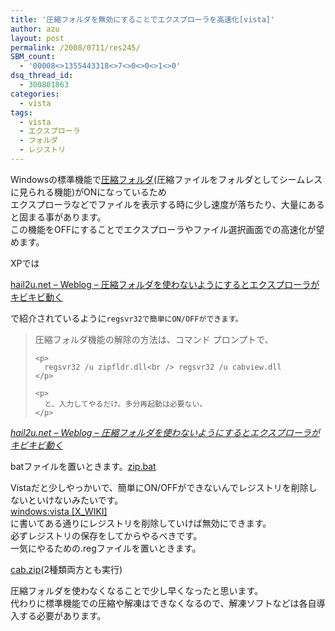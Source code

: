 ```yaml
---
title: '圧縮フォルダを無効にすることでエクスプローラを高速化[vista]'
author: azu
layout: post
permalink: /2008/0711/res245/
SBM_count:
  - '00008<>1355443318<>7<>0<>0<>1<>0'
dsq_thread_id:
  - 300801863
categories:
  - vista
tags:
  - vista
  - エクスプローラ
  - フォルダ
  - レジストリ
---
```

Windowsの標準機能で[圧縮フォルダ][1](圧縮ファイルをフォルダとしてシームレスに見られる機能)がONになっているため  
エクスプローラなどでファイルを表示する時に少し速度が落ちたり、大量にあると固まる事があります。  
この機能をOFFにすることでエクスプローラやファイル選択画面での高速化が望めます。

XPでは

[hail2u.net &#8211; Weblog &#8211; 圧縮フォルダを使わないようにするとエクスプローラがキビキビ動く][2]

で紹介されているように`regsvr32で簡単にON/OFFができます。 `

<div class="quote">
  <blockquote title="hail2u.net - Weblog - 圧縮フォルダを使わないようにするとエクスプローラがキビキビ動く">
    <p>
      圧縮フォルダ機能の解除の方法は、コマンド プロンプトで、
    </p>
    
    <p>
      regsvr32 /u zipfldr.dll<br /> regsvr32 /u cabview.dll
    </p>
    
    <p>
      と、入力してやるだけ。多分再起動は必要ない。
    </p>
  </blockquote>
  
  <p>
    <cite><a href="http://hail2u.net/blog/software/turn-off-zip-folder.html">hail2u.net &#8211; Weblog &#8211; 圧縮フォルダを使わないようにするとエクスプローラがキビキビ動く</a></cite>
  </p>
</div>

batファイルを置いときます。[zip.bat][3]

Vistaだと少しやっかいで、簡単にON/OFFができないんでレジストリを削除しないといけないみたいです。  
[windows:vista [X_WIKI]][4]  
に書いてある通りにレジストリを削除していけば無効にできます。  
必ずレジストリの保存をしてからやるべきです。  
一気にやるための.regファイルを置いときます。[][5]

[cab.zip][5](2種類両方とも実行)

圧縮フォルダを使わなくなることで少し早くなったと思います。  
代わりに標準機能での圧縮や解凍はできなくなるので、解凍ソフトなどは各自導入する必要があります。

 [1]: http://www.sophia-it.com/content/%E5%9C%A7%E7%B8%AE%E3%83%95%E3%82%A9%E3%83%AB%E3%83%80
 [2]: http://hail2u.net/blog/software/turn-off-zip-folder.html
 [3]: https://efcl.info/wp-content/uploads/zip.bat
 [4]: http://wiki.xworks.org/windows:vista
 [5]: https://efcl.info/wp-content/uploads/cab.zip
